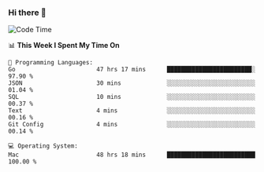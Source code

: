 ### Hi there 👋

<!--
**CrazyCollin/crazycollin** is a ✨ _special_ ✨ repository because its `README.md` (this file) appears on your GitHub profile.

Here are some ideas to get you started:

- 🔭 I’m currently working on ...
- 🌱 I’m currently learning ...
- 👯 I’m looking to collaborate on ...
- 🤔 I’m looking for help with ...
- 💬 Ask me about ...
- 📫 How to reach me: ...
- 😄 Pronouns: ...
- ⚡ Fun fact: ...
-->

<!--START_SECTION:waka-->
![Code Time](http://img.shields.io/badge/Code%20Time-3%2C404%20hrs%2050%20mins-blue)

📊 **This Week I Spent My Time On** 

```text
💬 Programming Languages: 
Go                       47 hrs 17 mins      ████████████████████████░   97.90 % 
JSON                     30 mins             ░░░░░░░░░░░░░░░░░░░░░░░░░   01.04 % 
SQL                      10 mins             ░░░░░░░░░░░░░░░░░░░░░░░░░   00.37 % 
Text                     4 mins              ░░░░░░░░░░░░░░░░░░░░░░░░░   00.16 % 
Git Config               4 mins              ░░░░░░░░░░░░░░░░░░░░░░░░░   00.14 % 

💻 Operating System: 
Mac                      48 hrs 18 mins      █████████████████████████   100.00 % 
```


<!--END_SECTION:waka-->
